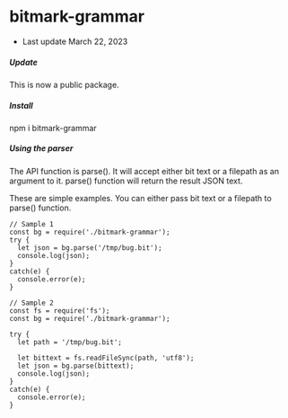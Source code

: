 # bitmark-grammar

* Last update March 22, 2023

##### Update

This is now a public package. 


##### Install

npm i bitmark-grammar


##### Using the parser

The API function is parse(). It will accept either bit text or a filepath as an argument to it. parse() function will return the result JSON text.

These are simple examples. You can either pass bit text or a filepath to parse() function.

```
// Sample 1
const bg = require('./bitmark-grammar');
try {
  let json = bg.parse('/tmp/bug.bit');
  console.log(json);
}
catch(e) {
  console.error(e);
}

// Sample 2
const fs = require('fs');
const bg = require('./bitmark-grammar');

try {
  let path = '/tmp/bug.bit';
  
  let bittext = fs.readFileSync(path, 'utf8');
  let json = bg.parse(bittext);
  console.log(json);
}
catch(e) {
  console.error(e);
}


```
